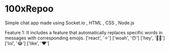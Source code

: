 # 100xRepoo

Simple chat app made using Socket.io , HTML , CSS , Node.js

Feature 1:
It includes a feature that automatically replaces specific words in messages with corresponding emojis.
  ['react', '⚛️']
  ['woah', '😯']
  ['hey', '👋🏼']
  ['lol', '😂']
  ['like', '❤️']
